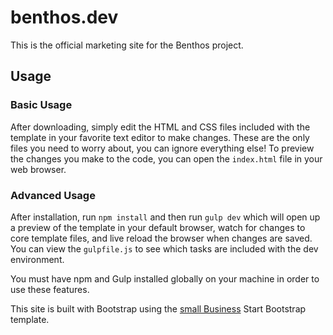 benthos.dev
===========

This is the official marketing site for the Benthos project.

## Usage

### Basic Usage

After downloading, simply edit the HTML and CSS files included with the template
in your favorite text editor to make changes. These are the only files you need
to worry about, you can ignore everything else! To preview the changes you make
to the code, you can open the `index.html` file in your web browser.

### Advanced Usage

After installation, run `npm install` and then run `gulp dev` which will open up
a preview of the template in your default browser, watch for changes to core
template files, and live reload the browser when changes are saved. You can view
the `gulpfile.js` to see which tasks are included with the dev environment.

You must have npm and Gulp installed globally on your machine in order to use
these features.

This site is built with Bootstrap using the
[small Business](http://startbootstrap.com/template-overviews/small-business/)
Start Bootstrap template.